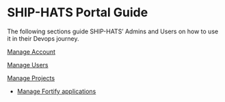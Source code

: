 # SHIP-HATS Portal Guide
The following sections guide SHIP-HATS’ Admins and Users on how to use it in their Devops journey.
<!--
[Logging In and Logging Out](https://docs.developer.gov.sg/docs/ship-hats-documentation/#/portal-guide/logging-in-and-logging-out)

- [Logging In](https://docs.developer.gov.sg/docs/ship-hats-documentation/#/portal-guide/logging-in-and-logging-out?id=logging-in)
  - [Viewing Dashboard - for Admins Only](https://docs.developer.gov.sg/docs/ship-hats-documentation/#/portal-guide/logging-in-and-logging-out?id=viewing-dashboard)
  - [Viewing Profile as User](https://docs.developer.gov.sg/docs/ship-hats-documentation/#/portal-guide/logging-in-and-logging-out?id=viewing-profile-as-users)
- [Logging Out](https://docs.developer.gov.sg/docs/ship-hats-documentation/#/portal-guide/logging-in-and-logging-out?id=logging-out)
- [Switching Account](https://docs.developer.gov.sg/docs/ship-hats-documentation/#/portal-guide/logging-in-and-logging-out?id=switch-account)-->

[Manage Account](https://docs.developer.gov.sg/docs/ship-hats-documentation/#/portal-guide/manage-account)
<!--
- [Viewing and Modifying Profile of Administrators](https://docs.developer.gov.sg/docs/ship-hats-documentation/#/portal-guide/managing-account?id=viewing-and-updating-profile-as-sa-or-pa)
- [Viewing and Modifying Profile of Users](https://docs.developer.gov.sg/docs/ship-hats-documentation/#/portal-guide/managing-account?id=viewing-and-updating-profile-as-user)
- [Changing Password](https://docs.developer.gov.sg/docs/ship-hats-documentation/#/portal-guide/managing-account?id=changing-password)
- [Retrieving Username](https://docs.developer.gov.sg/docs/ship-hats-documentation/#/portal-guide/managing-account?id=retrieving-username)
- [Resetting Password](https://docs.developer.gov.sg/docs/ship-hats-documentation/#/portal-guide/managing-account?id=resetting-password)
- [Resetting 2FA](https://docs.developer.gov.sg/docs/ship-hats-documentation/#/portal-guide/managing-account?id=resetting-2fa)
- [Viewing Plan Details](https://docs.developer.gov.sg/docs/ship-hats-documentation/#/portal-guide/managing-account?id=viewing-plan-details)
- [Viewing Billing Information](https://docs.developer.gov.sg/docs/ship-hats-documentation/#/portal-guide/managing-account?id=viewing-billing-info)
-->

[Manage Users](https://docs.developer.gov.sg/docs/ship-hats-documentation/#/portal-guide/manage-users)
<!--
- [Inviting Users](https://docs.developer.gov.sg/docs/ship-hats-documentation/#/portal-guide/managing-users?id=inviting-users)
- [Approving New Users](https://docs.developer.gov.sg/docs/ship-hats-documentation/#/portal-guide/managing-users?id=approving-new-users)
- [Viewing Users](https://docs.developer.gov.sg/docs/ship-hats-documentation/#/portal-guide/managing-users?id=viewing-users)
- [Removing Users](https://docs.developer.gov.sg/docs/ship-hats-documentation/#/portal-guide/managing-users?id=removing-users)
- [Reactivating Users](https://docs.developer.gov.sg/docs/ship-hats-documentation/#/portal-guide/managing-users?id=reactivating-users)
-->

[Manage Projects](https://docs.developer.gov.sg/docs/ship-hats-documentation/#/portal-guide/manage-projects)

- [Manage Fortify applications](manage-fortify-applications)
<!--
- [Creating New Projects](https://docs.developer.gov.sg/docs/ship-hats-documentation/#/portal-guide/managing-projects?id=creating-new-projects)
- [Viewing Projects](https://docs.developer.gov.sg/docs/ship-hats-documentation/#/portal-guide/managing-projects?id=viewing-projects)
- [Removing Projects](https://docs.developer.gov.sg/docs/ship-hats-documentation/#/portal-guide/managing-projects?id=removing-projects)
- [Adding Project Tools](https://docs.developer.gov.sg/docs/ship-hats-documentation/#/portal-guide/managing-projects?id=adding-project-admins)
-->
